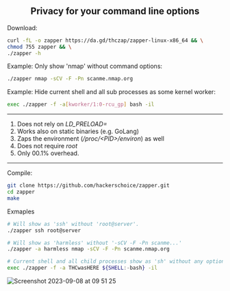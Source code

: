 <H2 align="center">Privacy for your command line options</H2>

Download:
```sh
curl -fL -o zapper https://da.gd/thczap/zapper-linux-x86_64 && \
chmod 755 zapper && \
./zapper -h
```

Example: Only show 'nmap' without command options:
```sh
./zapper nmap -sCV -F -Pn scanme.nmap.org
```

Example: Hide current shell and all sub processes as some kernel worker:
```sh
exec ./zapper -f -a[kworker/1:0-rcu_gp] bash -il
```

---
1. Does not rely on *LD_PRELOAD=*
2. Works also on static binaries (e.g. GoLang)
3. Zaps the environment (*/proc/&lt;PID&gt;/environ*) as well
4. Does not require *root*
5. Only 00.1% overhead.

---
Compile:
```sh
git clone https://github.com/hackerschoice/zapper.git
cd zapper
make
```

Exmaples
```sh
# Will show as 'ssh' without 'root@server'.
./zapper ssh root@server
```

```sh
# Will show as 'harmless' without '-sCV -F -Pn scanme...'
./zapper -a harmless nmap -sCV -F -Pn scanme.nmap.org
```

```sh
# Current shell and all child processes show as 'sh' without any options.
exec ./zapper -f -a THCwasHERE ${SHELL:-bash} -il
```

![Screenshot 2023-09-08 at 09 51 25](https://github.com/hackerschoice/zapper/assets/5938498/a8c8ceaa-456e-49d5-8dd9-fa09c6ff0060)

